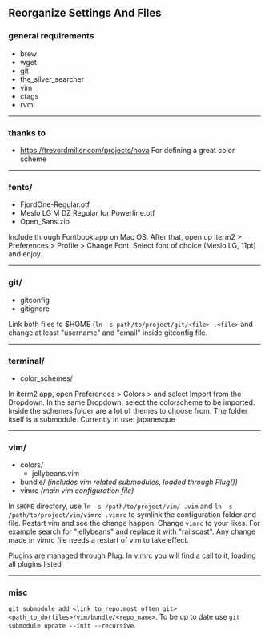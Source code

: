 ## Reorganize Settings And Files

### general requirements

* brew
* wget
* git
* the_silver_searcher
* vim
* ctags
* rvm

-----------------

### thanks to

* https://trevordmiller.com/projects/nova
For defining a great color scheme

-----------------

### fonts/

*  FjordOne-Regular.otf
*  Meslo LG M DZ Regular for Powerline.otf
*  Open_Sans.zip

Include through Fontbook.app on Mac OS. After that, open up iterm2 > Preferences
\> Profile > Change Font. Select font of choice (Meslo LG, 11pt) and enjoy.

-----------------

### git/

* gitconfig
* gitignore

Link both files to $HOME (`ln -s path/to/project/git/<file> .<file>` and change
at least "username" and "email" inside gitconfig file.

-----------------

### terminal/

* color_schemes/

In iterm2 app, open Preferences > Colors > and select Import from the Dropdown.
In the same Dropdown, select the colorscheme to be imported. Inside the schemes
folder are a lot of themes to choose from. The folder itself is a submodule.
Currently in use: japanesque

-----------------

### vim/

* colors/
  * jellybeans.vim
* bundle/ _(includes vim related submodules, loaded through Plug())_
* vimrc _(main vim configuration file)_

In `$HOME` directory, use `ln -s /path/to/project/vim/ .vim` and
`ln -s /path/to/project/vim/vimrc .vimrc` to symlink the configuration folder
and file. Restart vim and see the change happen. Change `vimrc` to your likes.
For example search for "jellybeans" and replace it with "railscast". Any change
made in vimrc file needs a restart of vim to take effect.

Plugins are managed through Plug. In vimrc you will find a call to it,
loading all plugins listed

-----------------

### misc

 `git submodule add <link_to_repo:most_often_git> <path_to_dotfiles>/vim/bundle/<repo_name>`.
To be up to date use `git submodule update --init --recursive`.

